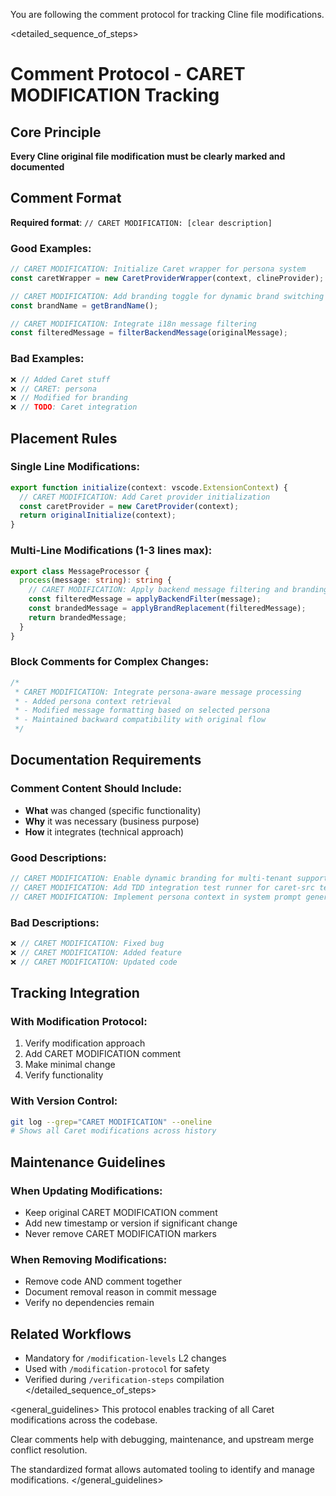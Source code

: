 You are following the comment protocol for tracking Cline file modifications.

<detailed_sequence_of_steps>
# Comment Protocol - CARET MODIFICATION Tracking

## Core Principle
**Every Cline original file modification must be clearly marked and documented**

## Comment Format
**Required format**: `// CARET MODIFICATION: [clear description]`

### Good Examples:
```typescript
// CARET MODIFICATION: Initialize Caret wrapper for persona system
const caretWrapper = new CaretProviderWrapper(context, clineProvider);

// CARET MODIFICATION: Add branding toggle for dynamic brand switching  
const brandName = getBrandName();

// CARET MODIFICATION: Integrate i18n message filtering
const filteredMessage = filterBackendMessage(originalMessage);
```

### Bad Examples:
```typescript
❌ // Added Caret stuff
❌ // CARET: persona
❌ // Modified for branding
❌ // TODO: Caret integration
```

## Placement Rules

### Single Line Modifications:
```typescript
export function initialize(context: vscode.ExtensionContext) {
  // CARET MODIFICATION: Add Caret provider initialization
  const caretProvider = new CaretProvider(context);
  return originalInitialize(context);
}
```

### Multi-Line Modifications (1-3 lines max):
```typescript
export class MessageProcessor {
  process(message: string): string {
    // CARET MODIFICATION: Apply backend message filtering and branding
    const filteredMessage = applyBackendFilter(message);
    const brandedMessage = applyBrandReplacement(filteredMessage);
    return brandedMessage;
  }
}
```

### Block Comments for Complex Changes:
```typescript
/*
 * CARET MODIFICATION: Integrate persona-aware message processing
 * - Added persona context retrieval
 * - Modified message formatting based on selected persona
 * - Maintained backward compatibility with original flow
 */
```

## Documentation Requirements

### Comment Content Should Include:
- **What** was changed (specific functionality)
- **Why** it was necessary (business purpose)
- **How** it integrates (technical approach)

### Good Descriptions:
```typescript
// CARET MODIFICATION: Enable dynamic branding for multi-tenant support
// CARET MODIFICATION: Add TDD integration test runner for caret-src tests
// CARET MODIFICATION: Implement persona context in system prompt generation
```

### Bad Descriptions:
```typescript
❌ // CARET MODIFICATION: Fixed bug
❌ // CARET MODIFICATION: Added feature  
❌ // CARET MODIFICATION: Updated code
```

## Tracking Integration

### With Modification Protocol:
1. Verify modification approach
2. Add CARET MODIFICATION comment
3. Make minimal change
4. Verify functionality

### With Version Control:
```bash
git log --grep="CARET MODIFICATION" --oneline
# Shows all Caret modifications across history
```

## Maintenance Guidelines

### When Updating Modifications:
- Keep original CARET MODIFICATION comment
- Add new timestamp or version if significant change
- Never remove CARET MODIFICATION markers

### When Removing Modifications:
- Remove code AND comment together
- Document removal reason in commit message
- Verify no dependencies remain

## Related Workflows  
- Mandatory for `/modification-levels` L2 changes
- Used with `/modification-protocol` for safety
- Verified during `/verification-steps` compilation
</detailed_sequence_of_steps>

<general_guidelines>
This protocol enables tracking of all Caret modifications across the codebase.

Clear comments help with debugging, maintenance, and upstream merge conflict resolution.

The standardized format allows automated tooling to identify and manage modifications.
</general_guidelines>